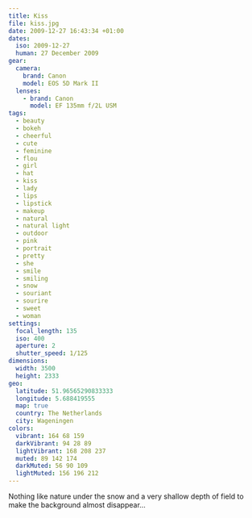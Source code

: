 ```yaml
---
title: Kiss
file: kiss.jpg
date: 2009-12-27 16:43:34 +01:00
dates:
  iso: 2009-12-27
  human: 27 December 2009
gear:
  camera:
    brand: Canon
    model: EOS 5D Mark II
  lenses:
    - brand: Canon
      model: EF 135mm f/2L USM
tags:
  - beauty
  - bokeh
  - cheerful
  - cute
  - feminine
  - flou
  - girl
  - hat
  - kiss
  - lady
  - lips
  - lipstick
  - makeup
  - natural
  - natural light
  - outdoor
  - pink
  - portrait
  - pretty
  - she
  - smile
  - smiling
  - snow
  - souriant
  - sourire
  - sweet
  - woman
settings:
  focal_length: 135
  iso: 400
  aperture: 2
  shutter_speed: 1/125
dimensions:
  width: 3500
  height: 2333
geo:
  latitude: 51.96565290833333
  longitude: 5.688419555
  map: true
  country: The Netherlands
  city: Wageningen
colors:
  vibrant: 164 68 159
  darkVibrant: 94 28 89
  lightVibrant: 168 208 237
  muted: 89 142 174
  darkMuted: 56 90 109
  lightMuted: 156 196 212
---
```


Nothing like nature under the snow and a very shallow depth of field to make the background almost disappear…
